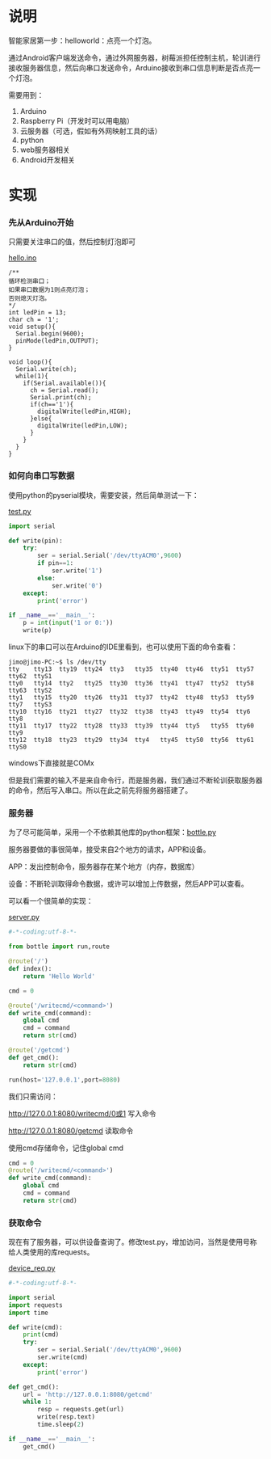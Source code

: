# 说明
智能家居第一步：helloworld：点亮一个灯泡。

通过Android客户端发送命令，通过外网服务器，树莓派担任控制主机，轮训进行接收服务器信息，然后向串口发送命令，Arduino接收到串口信息判断是否点亮一个灯泡。

需要用到：
1. Arduino
2. Raspberry Pi（开发时可以用电脑）
3. 云服务器（可选，假如有外网映射工具的话）
4. python
5. web服务器相关
6. Android开发相关

# 实现
### 先从Arduino开始
只需要关注串口的值，然后控制灯泡即可

[hello.ino]()
```arduino
/**
循环检测串口；
如果串口数据为1则点亮灯泡；
否则熄灭灯泡。
*/
int ledPin = 13;
char ch = '1';
void setup(){
  Serial.begin(9600);
  pinMode(ledPin,OUTPUT);
}

void loop(){
  Serial.write(ch);
  while(1){
    if(Serial.available()){
      ch = Serial.read();
      Serial.print(ch);
      if(ch=='1'){
        digitalWrite(ledPin,HIGH);
      }else{
        digitalWrite(ledPin,LOW);
      }
    }
  }
}
```
### 如何向串口写数据
使用python的pyserial模块，需要安装，然后简单测试一下：

[test.py]()
```python
import serial

def write(pin):
    try:
        ser = serial.Serial('/dev/ttyACM0',9600)
        if pin==1:
            ser.write('1')
        else:
            ser.write('0')
    except:
        print('error')

if __name__=='__main__':
    p = int(input('1 or 0:'))
    write(p)
```
linux下的串口可以在Arduino的IDE里看到，也可以使用下面的命令查看：
```shell
jimo@jimo-PC:~$ ls /dev/tty
tty    tty13  tty19  tty24  tty3   tty35  tty40  tty46  tty51  tty57  tty62  ttyS1
tty0   tty14  tty2   tty25  tty30  tty36  tty41  tty47  tty52  tty58  tty63  ttyS2
tty1   tty15  tty20  tty26  tty31  tty37  tty42  tty48  tty53  tty59  tty7   ttyS3
tty10  tty16  tty21  tty27  tty32  tty38  tty43  tty49  tty54  tty6   tty8   
tty11  tty17  tty22  tty28  tty33  tty39  tty44  tty5   tty55  tty60  tty9   
tty12  tty18  tty23  tty29  tty34  tty4   tty45  tty50  tty56  tty61  ttyS0 
```
windows下直接就是COMx

但是我们需要的输入不是来自命令行，而是服务器，我们通过不断轮训获取服务器的命令，然后写入串口。所以在此之前先将服务器搭建了。

### 服务器
为了尽可能简单，采用一个不依赖其他库的python框架：[bottle.py](https://github.com/bottlepy/bottle)

服务器要做的事很简单，接受来自2个地方的请求，APP和设备。

APP：发出控制命令，服务器存在某个地方（内存，数据库）

设备：不断轮训取得命令数据，或许可以增加上传数据，然后APP可以查看。

可以看一个很简单的实现：

[server.py]()
```python
#-*-coding:utf-8-*-

from bottle import run,route

@route('/')
def index():
    return 'Hello World'

cmd = 0

@route('/writecmd/<command>')
def write_cmd(command):
    global cmd
    cmd = command
    return str(cmd)

@route('/getcmd')
def get_cmd():
    return str(cmd)

run(host='127.0.0.1',port=8080)
```
我们只需访问：

http://127.0.0.1:8080/writecmd/0或1 写入命令

http://127.0.0.1:8080/getcmd 读取命令

使用cmd存储命令，记住global cmd
```python
cmd = 0
@route('/writecmd/<command>')
def write_cmd(command):
    global cmd
    cmd = command
    return str(cmd)
```

### 获取命令
现在有了服务器，可以供设备查询了。修改test.py，增加访问，当然是使用号称给人类使用的库requests。

[device_req.py]()
```python
#-*-coding:utf-8-*-

import serial
import requests
import time

def write(cmd):
    print(cmd)
    try:
        ser = serial.Serial('/dev/ttyACM0',9600)
        ser.write(cmd)
    except:
        print('error')

def get_cmd():
    url = 'http://127.0.0.1:8080/getcmd'
    while 1:
        resp = requests.get(url)
        write(resp.text)
        time.sleep(2)

if __name__=='__main__':
    get_cmd()
```
